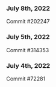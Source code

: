 ### July 8th, 2022

Commit #202247

### July 5th, 2022

Commit #314353


### July 4th, 2022

Commit #72281
